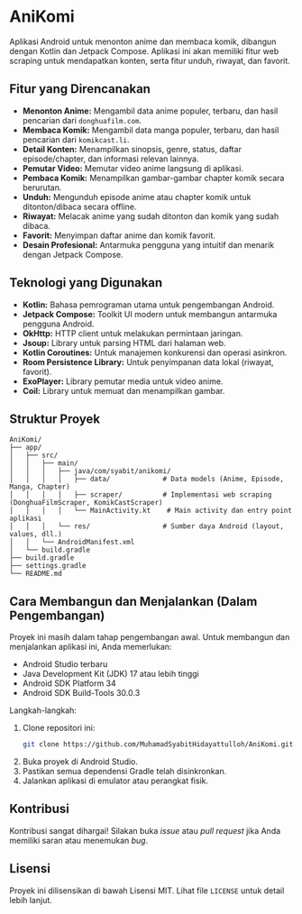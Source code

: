 # AniKomi

Aplikasi Android untuk menonton anime dan membaca komik, dibangun dengan Kotlin dan Jetpack Compose. Aplikasi ini akan memiliki fitur web scraping untuk mendapatkan konten, serta fitur unduh, riwayat, dan favorit.

## Fitur yang Direncanakan

- **Menonton Anime:** Mengambil data anime populer, terbaru, dan hasil pencarian dari `donghuafilm.com`.
- **Membaca Komik:** Mengambil data manga populer, terbaru, dan hasil pencarian dari `komikcast.li`.
- **Detail Konten:** Menampilkan sinopsis, genre, status, daftar episode/chapter, dan informasi relevan lainnya.
- **Pemutar Video:** Memutar video anime langsung di aplikasi.
- **Pembaca Komik:** Menampilkan gambar-gambar chapter komik secara berurutan.
- **Unduh:** Mengunduh episode anime atau chapter komik untuk ditonton/dibaca secara offline.
- **Riwayat:** Melacak anime yang sudah ditonton dan komik yang sudah dibaca.
- **Favorit:** Menyimpan daftar anime dan komik favorit.
- **Desain Profesional:** Antarmuka pengguna yang intuitif dan menarik dengan Jetpack Compose.

## Teknologi yang Digunakan

- **Kotlin:** Bahasa pemrograman utama untuk pengembangan Android.
- **Jetpack Compose:** Toolkit UI modern untuk membangun antarmuka pengguna Android.
- **OkHttp:** HTTP client untuk melakukan permintaan jaringan.
- **Jsoup:** Library untuk parsing HTML dari halaman web.
- **Kotlin Coroutines:** Untuk manajemen konkurensi dan operasi asinkron.
- **Room Persistence Library:** Untuk penyimpanan data lokal (riwayat, favorit).
- **ExoPlayer:** Library pemutar media untuk video anime.
- **Coil:** Library untuk memuat dan menampilkan gambar.

## Struktur Proyek

```
AniKomi/
├── app/
│   ├── src/
│   │   ├── main/
│   │   │   ├── java/com/syabit/anikomi/
│   │   │   │   ├── data/             # Data models (Anime, Episode, Manga, Chapter)
│   │   │   │   ├── scraper/          # Implementasi web scraping (DonghuaFilmScraper, KomikCastScraper)
│   │   │   │   └── MainActivity.kt    # Main activity dan entry point aplikasi
│   │   │   └── res/                  # Sumber daya Android (layout, values, dll.)
│   │   └── AndroidManifest.xml
│   └── build.gradle
├── build.gradle
├── settings.gradle
└── README.md
```

## Cara Membangun dan Menjalankan (Dalam Pengembangan)

Proyek ini masih dalam tahap pengembangan awal. Untuk membangun dan menjalankan aplikasi ini, Anda memerlukan:

- Android Studio terbaru
- Java Development Kit (JDK) 17 atau lebih tinggi
- Android SDK Platform 34
- Android SDK Build-Tools 30.0.3

Langkah-langkah:

1.  Clone repositori ini:
    ```bash
    git clone https://github.com/MuhamadSyabitHidayattulloh/AniKomi.git
    ```
2.  Buka proyek di Android Studio.
3.  Pastikan semua dependensi Gradle telah disinkronkan.
4.  Jalankan aplikasi di emulator atau perangkat fisik.

## Kontribusi

Kontribusi sangat dihargai! Silakan buka *issue* atau *pull request* jika Anda memiliki saran atau menemukan *bug*.

## Lisensi

Proyek ini dilisensikan di bawah Lisensi MIT. Lihat file `LICENSE` untuk detail lebih lanjut.


